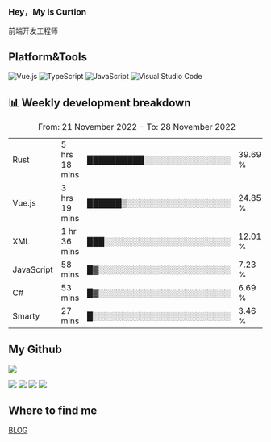 ### Hey，My is Curtion
前端开发工程师
## Platform&Tools

![Vue.js](https://img.shields.io/badge/-Vue.js-4FC08D?style=flat-square&logo=Vue.js&logoColor=white)
![TypeScript](https://img.shields.io/badge/-TypeScript-007ACC?style=flat-square&logo=typescript&logoColor=white)
![JavaScript](https://img.shields.io/badge/-JavaScript-F7DF1E?style=flat-square&logo=javascript&logoColor=black)
![Visual Studio Code](https://img.shields.io/badge/-VSCode-007ACC?style=flat-square&logo=Visual-Studio-Code&logoColor=white)

## 📊 Weekly development breakdown

<!--START_SECTION:waka-->

<table><caption>From: 21 November 2022 - To: 28 November 2022</caption><tr><td>Rust</td><td>5 hrs 18 mins</td><td>██████████░░░░░░░░░░░░░░░</td><td>39.69 %</td></tr><tr><td>Vue.js</td><td>3 hrs 19 mins</td><td>██████▒░░░░░░░░░░░░░░░░░░</td><td>24.85 %</td></tr><tr><td>XML</td><td>1 hr 36 mins</td><td>███░░░░░░░░░░░░░░░░░░░░░░</td><td>12.01 %</td></tr><tr><td>JavaScript</td><td>58 mins</td><td>█▓░░░░░░░░░░░░░░░░░░░░░░░</td><td>7.23 %</td></tr><tr><td>C#</td><td>53 mins</td><td>█▓░░░░░░░░░░░░░░░░░░░░░░░</td><td>6.69 %</td></tr><tr><td>Smarty</td><td>27 mins</td><td>█░░░░░░░░░░░░░░░░░░░░░░░░</td><td>3.46 %</td></tr></table>

<!--END_SECTION:waka-->

## My Github

![](http://github-profile-summary-cards.vercel.app/api/cards/profile-details?username=curtion&theme=nord_bright)

![](http://github-profile-summary-cards.vercel.app/api/cards/stats?username=curtion&theme=nord_bright)
![](http://github-profile-summary-cards.vercel.app/api/cards/productive-time?username=curtion&theme=nord_bright&utcOffset=8)
![](http://github-profile-summary-cards.vercel.app/api/cards/repos-per-language?username=curtion&theme=nord_bright)
![](http://github-profile-summary-cards.vercel.app/api/cards/most-commit-language?username=curtion&theme=nord_bright)

## Where to find me

[BLOG](https://blog.3gxk.net)
